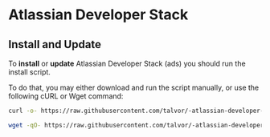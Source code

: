 # Atlassian Developer Stack

## Install and Update
To **install** or **update** Atlassian Developer Stack (ads) you should run the install script.

To do that, you may either download and run the script manually, or use the following cURL or Wget command:

```sh
curl -o- https://raw.githubusercontent.com/talvor/-atlassian-developer-stack/master/install.sh | bash
```
```sh
wget -qO- https://raw.githubusercontent.com/talvor/-atlassian-developer-stack/master/install.sh | bash
```